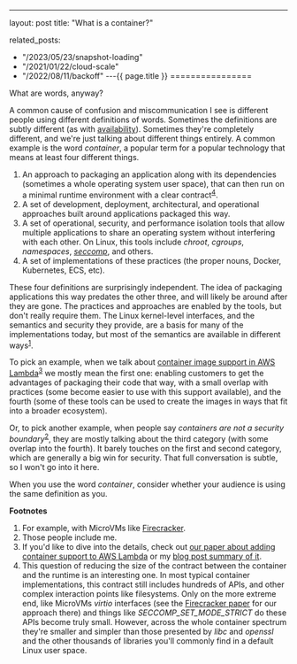 ---
layout: post
title: "What is a container?"


related_posts:
  - "/2023/05/23/snapshot-loading"
  - "/2021/01/22/cloud-scale"
  - "/2022/08/11/backoff"
---{{ page.title }}
================

<p class="meta">What are words, anyway?</p>

A common cause of confusion and miscommunication I see is different people using different definitions of words. Sometimes the definitions are subtly different (as with [availability](https://brooker.co.za/blog/2018/02/25/availability-liveness.html)). Sometimes they're completely different, and we're just talking about different things entirely. A common example is the word *container*, a popular term for a popular technology that means at least four different things.

 1. An approach to packaging an application along with its dependencies (sometimes a whole operating system user space), that can then run on a minimal runtime environment with a clear contract<sup>[4](#foot4)</sup>.
 2. A set of development, deployment, architectural, and operational approaches built around applications packaged this way.
 3. A set of operational, security, and performance isolation tools that allow multiple applications to share an operating system without interfering with each other. On Linux, this tools include *chroot*, *cgroups*, *namespaces*, *[seccomp](https://man7.org/linux/man-pages/man2/seccomp.2.html)*, and others.
 4. A set of implementations of these practices (the proper nouns, Docker, Kubernetes, ECS, etc).

These four definitions are surprisingly independent. The idea of packaging applications this way predates the other three, and will likely be around after they are gone. The practices and approaches are enabled by the tools, but don't really require them. The Linux kernel-level interfaces, and the semantics and security they provide, are a basis for many of the implementations today, but most of the semantics are available in different ways<sup>[1](#foot1)</sup>. 

To pick an example, when we talk about [container image support in AWS Lambda](https://aws.amazon.com/blogs/aws/new-for-aws-lambda-container-image-support/)<sup>[3](#foot3)</sup> we mostly mean the first one: enabling customers to get the advantages of packaging their code that way, with a small overlap with practices (some become easier to use with this support available), and the fourth (some of these tools can be used to create the images in ways that fit into a broader ecosystem). 

Or, to pick another example, when people say *containers are not a security boundary*<sup>[2](#foot2)</sup>, they are mostly talking about the third category (with some overlap into the fourth). It barely touches on the first and second category, which are generally a big win for security. That full conversation is subtle, so I won't go into it here.

When you use the word *container*, consider whether your audience is using the same definition as you.

**Footnotes**

1. <a name="foot1"></a> For example, with MicroVMs like [Firecracker](https://github.com/firecracker-microvm/firecracker).
2. <a name="foot2"></a> Those people include me.
3. <a name="foot3"></a> If you'd like to dive into the details, check out [our paper about adding container support to AWS Lambda](https://arxiv.org/abs/2305.13162) or my [blog post summary of it](https://brooker.co.za/blog/2023/05/23/snapshot-loading.html).
4. <a name="foot4"></a> This question of reducing the size of the contract between the container and the runtime is an interesting one. In most typical container implementations, this contract still includes hundreds of APIs, and other complex interaction points like filesystems. Only on the more extreme end, like MicroVMs *virtio* interfaces (see the [Firecracker paper](https://www.usenix.org/conference/nsdi20/presentation/agache) for our approach there) and things like *SECCOMP_SET_MODE_STRICT* do these APIs become truly small. However, across the whole container spectrum they're smaller and simpler than those presented by *libc* and *openssl* and the other thousands of libraries you'll commonly find in a default Linux user space.